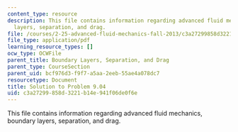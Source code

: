 ```yaml
---
content_type: resource
description: This file contains information regarding advanced fluid mechanics, boundary
  layers, separation, and drag.
file: /courses/2-25-advanced-fluid-mechanics-fall-2013/c3a27299858d3221b14e941f06de0f6e_MIT2_25F13_Solution9.04.pdf
file_type: application/pdf
learning_resource_types: []
ocw_type: OCWFile
parent_title: Boundary Layers, Separation, and Drag
parent_type: CourseSection
parent_uid: bcf976d3-f9f7-a5aa-2eeb-55ae4a078dc7
resourcetype: Document
title: Solution to Problem 9.04
uid: c3a27299-858d-3221-b14e-941f06de0f6e
---
```

This file contains information regarding advanced fluid mechanics, boundary layers, separation, and drag.